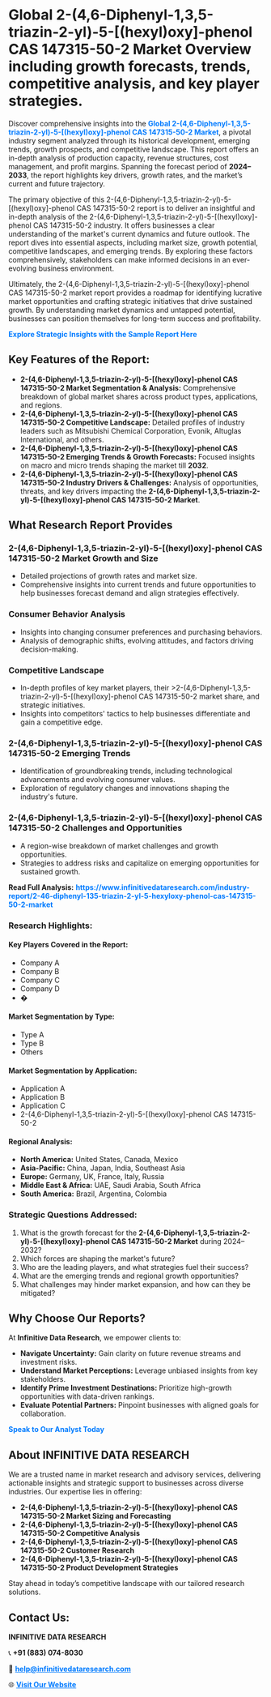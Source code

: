 <h1>Global 2-(4,6-Diphenyl-1,3,5-triazin-2-yl)-5-[(hexyl)oxy]-phenol CAS 147315-50-2 Market Overview including growth forecasts, trends, competitive analysis, and key player strategies.</h1>
<p>
Discover comprehensive insights into the 
<a href="https://www.infinitivedataresearch.com/industry-report/2-46-diphenyl-135-triazin-2-yl-5-hexyloxy-phenol-cas-147315-50-2-market" rel="dofollow" style="color: #007BFF; text-decoration: none;"><strong>Global 2-(4,6-Diphenyl-1,3,5-triazin-2-yl)-5-[(hexyl)oxy]-phenol CAS 147315-50-2 Market</strong></a>, a pivotal industry segment analyzed through its historical development, emerging trends, growth prospects, and competitive landscape. This report offers an in-depth analysis of production capacity, revenue structures, cost management, and profit margins. Spanning the forecast period of <strong>2024–2033</strong>, the report highlights key drivers, growth rates, and the market’s current and future trajectory.
</p>
<p>
The primary objective of this 2-(4,6-Diphenyl-1,3,5-triazin-2-yl)-5-[(hexyl)oxy]-phenol CAS 147315-50-2 report is to deliver an insightful and in-depth analysis of the 2-(4,6-Diphenyl-1,3,5-triazin-2-yl)-5-[(hexyl)oxy]-phenol CAS 147315-50-2 industry. It offers businesses a clear understanding of the market's current dynamics and future outlook. The report dives into essential aspects, including market size, growth potential, competitive landscapes, and emerging trends. By exploring these factors comprehensively, stakeholders can make informed decisions in an ever-evolving business environment.
</p>
<p>
Ultimately, the 2-(4,6-Diphenyl-1,3,5-triazin-2-yl)-5-[(hexyl)oxy]-phenol CAS 147315-50-2 market report provides a roadmap for identifying lucrative market opportunities and crafting strategic initiatives that drive sustained growth. By understanding market dynamics and untapped potential, businesses can position themselves for long-term success and profitability.
</p>
<p>
<a href="https://www.infinitivedataresearch.com/request-sample/reportId=107520" style="color: #007BFF; text-decoration: none;"><strong>Explore Strategic Insights with the Sample Report Here</strong></a>
</p>

<h2>Key Features of the Report:</h2>
<ul>
<li><strong>2-(4,6-Diphenyl-1,3,5-triazin-2-yl)-5-[(hexyl)oxy]-phenol CAS 147315-50-2 Market Segmentation & Analysis:</strong> Comprehensive breakdown of global market shares across product types, applications, and regions.</li>
<li><strong>2-(4,6-Diphenyl-1,3,5-triazin-2-yl)-5-[(hexyl)oxy]-phenol CAS 147315-50-2 Competitive Landscape:</strong> Detailed profiles of industry leaders such as Mitsubishi Chemical Corporation, Evonik, Altuglas International, and others.</li>
<li><strong>2-(4,6-Diphenyl-1,3,5-triazin-2-yl)-5-[(hexyl)oxy]-phenol CAS 147315-50-2 Emerging Trends & Growth Forecasts:</strong> Focused insights on macro and micro trends shaping the market till <strong>2032</strong>.</li>
<li><strong>2-(4,6-Diphenyl-1,3,5-triazin-2-yl)-5-[(hexyl)oxy]-phenol CAS 147315-50-2 Industry Drivers & Challenges:</strong> Analysis of opportunities, threats, and key drivers impacting the <strong>2-(4,6-Diphenyl-1,3,5-triazin-2-yl)-5-[(hexyl)oxy]-phenol CAS 147315-50-2 Market</strong>.</li>
</ul>

<h2>What Research Report Provides</h2>
<h3>2-(4,6-Diphenyl-1,3,5-triazin-2-yl)-5-[(hexyl)oxy]-phenol CAS 147315-50-2 Market Growth and Size</h3>
<ul>
<li>Detailed projections of growth rates and market size.</li>
<li>Comprehensive insights into current trends and future opportunities to help businesses forecast demand and align strategies effectively.</li>
</ul>

<h3>Consumer Behavior Analysis</h3>
<ul>
<li>Insights into changing consumer preferences and purchasing behaviors.</li>
<li>Analysis of demographic shifts, evolving attitudes, and factors driving decision-making.</li>
</ul>

<h3>Competitive Landscape</h3>
<ul>
<li>In-depth profiles of key market players, their >2-(4,6-Diphenyl-1,3,5-triazin-2-yl)-5-[(hexyl)oxy]-phenol CAS 147315-50-2 market share, and strategic initiatives.</li>
<li>Insights into competitors' tactics to help businesses differentiate and gain a competitive edge.</li>
</ul>

<h3>2-(4,6-Diphenyl-1,3,5-triazin-2-yl)-5-[(hexyl)oxy]-phenol CAS 147315-50-2 Emerging Trends</h3>
<ul>
<li>Identification of groundbreaking trends, including technological advancements and evolving consumer values.</li>
<li>Exploration of regulatory changes and innovations shaping the industry's future.</li>
</ul>

<h3>2-(4,6-Diphenyl-1,3,5-triazin-2-yl)-5-[(hexyl)oxy]-phenol CAS 147315-50-2 Challenges and Opportunities</h3>
<ul>
<li>A region-wise breakdown of market challenges and growth opportunities.</li>
<li>Strategies to address risks and capitalize on emerging opportunities for sustained growth.</li>
</ul>
<p><strong>Read Full Analysis:</strong> <a href="https://www.infinitivedataresearch.com/industry-report/2-46-diphenyl-135-triazin-2-yl-5-hexyloxy-phenol-cas-147315-50-2-market" rel="dofollow" style="color: #007BFF; text-decoration: none;"><strong>https://www.infinitivedataresearch.com/industry-report/2-46-diphenyl-135-triazin-2-yl-5-hexyloxy-phenol-cas-147315-50-2-market</strong></a></p>
<h3>Research Highlights:</h3>
<h4>Key Players Covered in the Report:</h4>
<ul><li>Company A</li><li>Company B</li><li>Company C</li><li>Company D</li><li>�</li></ul>
<h4>Market Segmentation by Type:</h4>
<ul><li>Type A</li><li>Type B</li><li>Others</li></ul>
<h4>Market Segmentation by Application:</h4>
<ul><li>Application A</li><li>Application B</li><li>Application C</li><li>2-(4,6-Diphenyl-1,3,5-triazin-2-yl)-5-[(hexyl)oxy]-phenol CAS 147315-50-2</li></ul>

<h4>Regional Analysis:</h4>
<ul>
<li><strong>North America:</strong> United States, Canada, Mexico</li>
<li><strong>Asia-Pacific:</strong> China, Japan, India, Southeast Asia</li>
<li><strong>Europe:</strong> Germany, UK, France, Italy, Russia</li>
<li><strong>Middle East & Africa:</strong> UAE, Saudi Arabia, South Africa</li>
<li><strong>South America:</strong> Brazil, Argentina, Colombia</li>
</ul>

<h3>Strategic Questions Addressed:</h3>
<ol>
<li>What is the growth forecast for the <strong>2-(4,6-Diphenyl-1,3,5-triazin-2-yl)-5-[(hexyl)oxy]-phenol CAS 147315-50-2 Market</strong> during 2024–2032?</li>
<li>Which forces are shaping the market's future?</li>
<li>Who are the leading players, and what strategies fuel their success?</li>
<li>What are the emerging trends and regional growth opportunities?</li>
<li>What challenges may hinder market expansion, and how can they be mitigated?</li>
</ol>

<h2>Why Choose Our Reports?</h2>
<p>At <strong>Infinitive Data Research</strong>, we empower clients to:</p>
<ul>
<li><strong>Navigate Uncertainty:</strong> Gain clarity on future revenue streams and investment risks.</li>
<li><strong>Understand Market Perceptions:</strong> Leverage unbiased insights from key stakeholders.</li>
<li><strong>Identify Prime Investment Destinations:</strong> Prioritize high-growth opportunities with data-driven rankings.</li>
<li><strong>Evaluate Potential Partners:</strong> Pinpoint businesses with aligned goals for collaboration.</li>
</ul>
<p><a href="https://www.infinitivedataresearch.com/industry-report/2-46-diphenyl-135-triazin-2-yl-5-hexyloxy-phenol-cas-147315-50-2-market" rel="dofollow" style="color: #007BFF; text-decoration: none;"><strong>Speak to Our Analyst Today</strong></a></p>

<h2>About INFINITIVE DATA RESEARCH</h2>
<p>We are a trusted name in market research and advisory services, delivering actionable insights and strategic support to businesses across diverse industries. Our expertise lies in offering:</p>
<ul>
<li><strong>2-(4,6-Diphenyl-1,3,5-triazin-2-yl)-5-[(hexyl)oxy]-phenol CAS 147315-50-2 Market Sizing and Forecasting</strong></li>
<li><strong>2-(4,6-Diphenyl-1,3,5-triazin-2-yl)-5-[(hexyl)oxy]-phenol CAS 147315-50-2 Competitive Analysis</strong></li>
<li><strong>2-(4,6-Diphenyl-1,3,5-triazin-2-yl)-5-[(hexyl)oxy]-phenol CAS 147315-50-2 Customer Research</strong></li>
<li><strong>2-(4,6-Diphenyl-1,3,5-triazin-2-yl)-5-[(hexyl)oxy]-phenol CAS 147315-50-2 Product Development Strategies</strong></li>
</ul>
<p>Stay ahead in today’s competitive landscape with our tailored research solutions.</p>

<h2>Contact Us:</h2>
<p><strong>INFINITIVE DATA RESEARCH</strong></p>
<p>📞 <strong>+91 (883) 074-8030</strong></p>
<p>📧 <strong><a href="mailto:help@infinitivedataresearch.com" style="color: #007BFF;">help@infinitivedataresearch.com</a></strong></p>
<p>🌐 <strong><a href="https://www.infinitivedataresearch.com" rel="dofollow" style="color: #007BFF;">Visit Our Website</a></strong></p>